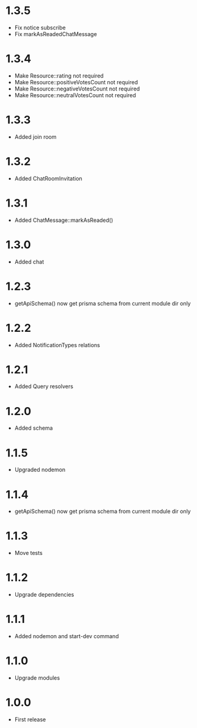 1.3.5
===============================
- Fix notice subscribe
- Fix markAsReadedChatMessage

1.3.4
===============================
- Make Resource::rating not required
- Make Resource::positiveVotesCount not required
- Make Resource::negativeVotesCount not required
- Make Resource::neutralVotesCount not required

1.3.3
===============================
- Added join room

1.3.2
===============================
- Added ChatRoomInvitation

1.3.1
===============================
- Added ChatMessage::markAsReaded()

1.3.0
===============================
- Added chat

1.2.3
===============================
- getApiSchema() now get prisma schema from current module dir only

1.2.2
===============================
- Added NotificationTypes relations

1.2.1
===============================
- Added Query resolvers

1.2.0
===============================
- Added schema

1.1.5
===============================
- Upgraded nodemon

1.1.4
===============================
- getApiSchema() now get prisma schema from current module dir only

1.1.3
===============================
- Move tests

1.1.2
===============================
- Upgrade dependencies

1.1.1
===============================
- Added nodemon and start-dev command

1.1.0
===============================
- Upgrade modules

1.0.0
===============================
- First release
